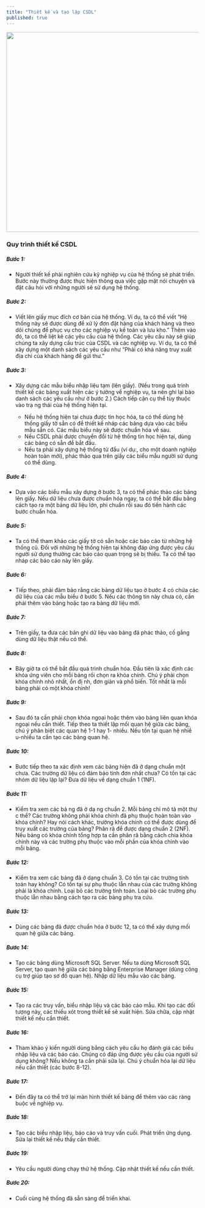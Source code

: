 ```yaml
---
title: "Thiết kế và tạo lập CSDL"
published: true
---
```


<img src="{{ '/assets/images/database.jpeg'}}" alt="" height="522px" width="700px">

### Quy trình thiết kế CSDL

##### Bước 1:
* Người thiết kế phải nghiên cứu kỹ nghiệp vụ của hệ thống sẽ phát triển. Bước này thường
được thực hiện thông qua việc gặp mặt nói chuyện và đặt câu hỏi với những người sẽ sử
dụng hệ thống.

##### Bước 2:
* Viết lên giấy mục đích cơ bản của hệ thống. Ví dụ, ta có thể viết “Hệ thống này sẽ được dùng
để xử lý đơn đặt hàng của khách hàng và theo dõi chúng để phục vụ cho các nghiệp vụ kế
toán và lưu kho.” Thêm vào đó, ta có thể liệt kê các yêu cầu của hệ thống. Các yêu cầu này sẽ
giúp chúng ta xây dựng cấu trúc của CSDL và các nghiệp vụ. Ví dụ, ta có thể xây dựng một
danh sách các yêu cầu như “Phải có khả năng truy xuất địa chỉ của khách hàng để gửi thư.”

##### Bước 3:
* Xây dựng các mẫu biểu nhập liệu tạm (lên giấy). (Nếu trong quá trình thiết kế các bảng xuất
hiện các ý tưởng về nghiệp vụ, ta nên ghi lại bào danh sách các yêu cầu như ở bước 2.) Cách
tiếp cận cụ thể tùy thuộc vào trạ ng thái của hệ thống hiện tại.

   * Nếu hệ thống hiện tại chưa được tin học hóa, ta có thể dùng hệ thống giấy tờ sẵn có để
thiết kế nháp các bảng dựa vào các biểu mẫu sẵn có. Các mẫu biểu này sẽ được chuẩn
hóa về sau.
   * Nếu CSDL phải được chuyển đổi từ hệ thống tin học hiện tại, dùng các bảng có sẵn để
bắt đầu.
   * Nếu ta phải xây dựng hệ thống từ đầu (ví dụ:, cho một doanh nghiệp hoàn toàn mới),
phác thảo qua trên giấy các biểu mẫu người sử dụng có thể dùng.

##### Bước 4:
* Dựa vào các biểu mẫu xây dựng ở bước 3, ta có thể phác thảo các bảng lên giấy. Nếu dữ liệu
chưa được chuẩn hóa ngay, ta có thể bắt đầu bằng cách tạo ra một bảng dữ liệu lớn, phi
chuẩn rồi sau đó tiến hành các bước chuẩn hóa.

##### Bước 5:
* Ta có thể tham khảo các giấy tờ có sẵn hoặc các báo cáo từ những hệ thống cũ. Đối với
những hệ thống hiện tại không đáp ứng được yêu cấu người sử dụng thường các báo cáo
quan trọng sẽ bị thiếu. Ta có thể tạo nháp các báo cáo này lên giấy.

##### Bước 6:
* Tiếp theo, phải đảm bảo rằng các bảng dữ liệu tạo ở bước 4 có chứa các dữ liệu của các mẫu
biểu ở bước 5. Nếu các thông tin này chưa có, cần phải thêm vào bảng hoặc tạo ra bảng dữ
liệu mới.

##### Bước 7:
* Trên giấy, ta đưa các bản ghi dữ liệu vào bảng đã phác thảo, cố gắng dùng dữ liệu thật nếu có
thể.

##### Bước 8:
* Bây giờ ta có thể bắt đầu quá trình chuẩn hóa. Đầu tiên là xác định các khóa ứng viên cho
mỗi bảng rồi chọn ra khóa chính. Chú ý phải chọn khóa chính nhỏ nhất, ổn đị nh, đơn giản và
phổ biến. Tốt nhất là mỗi bảng phải có một khóa chính!

##### Bước 9:
* Sau đó ta cần phải chọn khóa ngoại hoặc thêm vào bảng liên quan khóa ngoại nếu cần thiết.
Tiếp theo ta thiết lập mối quan hệ giữa các bảng, chú ý phân biệt các quan hệ 1-1 hay 1-
nhiều. Nếu tồn tại quan hệ nhiề u-nhiều ta cần tạo các bảng quan hệ.

##### Bước 10:
* Bước tiếp theo ta xác định xem các bảng hiện đã ở dạng chuẩn một chưa. Các trường dữ liệu
có đảm bảo tính đơn nhất chưa? Có tồn tại các nhóm dữ liệu lặp lại? Đưa dữ liệu về dạng
chuẩn 1 (1NF).

##### Bước 11:
* Kiểm tra xem các bả ng đã ở dạ ng chuẩn 2. Mỗi bảng chỉ mô tả một thự c thể? Các trường
không phải khóa chính đã phụ thuộc hoàn toàn vào khóa chính? Hay nói cách khác, trường
khóa chính có thể được dùng để truy xuất các trường của bảng? Phân rã để được dạng chuẩn
2 (2NF). Nếu bảng có khóa chính tổng hợp ta cần phân rã bằng cách chia khóa chính này và
các trường phụ thuộc vào mỗi phần của khóa chính vào mỗi bảng.

##### Bước 12:
* Kiểm tra xem các bảng đã ở dạng chuẩn 3. Có tồn tại các trường tính toán hay không? Có tồn
tại sự phụ thuộc lẫn nhau của các trường không phải là khóa chính. Loại bỏ các trường tính
toán. Loại bỏ các trường phụ thuộc lẫn nhau bằng cách tạo ra các bảng phụ tra cứu.

##### Bước 13:
* Dùng các bảng đã được chuẩn hóa ở bước 12, ta có thể xây dựng mối quan hệ giữa các bảng.

##### Bước 14:
* Tạo các bảng dùng Microsoft SQL Server. Nếu ta dùng Microsoft SQL Server, tạo quan hệ
giữa các bảng bằng Enterprise Manager (dùng công cụ trợ giúp tạo sơ đồ quan hệ). Nhập dữ
liệu mẫu vào các bảng.

##### Bước 15:
* Tạo ra các truy vấn, biểu nhập liệu và các báo cáo mẫu. Khi tạo các đối tượng này, các thiếu
xót trong thiết kế sẽ xuất hiện. Sửa chữa, cập nhật thiết kế nếu cần thiết.

##### Bước 16:
* Tham khảo ý kiến người dùng bằng cách yêu cầu họ đánh giá các biểu nhập liệu và các báo
cáo. Chúng có đáp ứng được yêu cầu của người sử dụng không? Nếu không ta cần phải sữa
lại. Chú ý chuẩn hóa lại dữ liệu nếu cần thiết (các bước 8-12).

##### Bước 17:
* Đến đây ta có thể trở lại màn hình thiết kế bảng để thêm vào các ràng buộc về nghiệp vụ.

##### Bước 18:
* Tạo các biểu nhập liệu, báo cáo và truy vấn cuối. Phát triển ứng dụng. Sửa lại thiết kế nếu
thấy cần thiết.

##### Bước 19:
* Yêu cầu người dùng chạy thử hệ thống. Cập nhật thiết kế nếu cần thiết.

##### Bước 20:
* Cuối cùng hệ thống đã sẵn sàng để triển khai.
